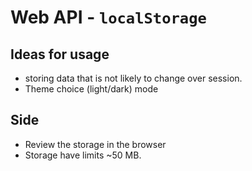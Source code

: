 # Web API - `localStorage`
## Ideas for usage
* storing data that is not likely to change over session.
* Theme choice (light/dark) mode

## Side
* Review the storage in the browser
* Storage have limits ~50 MB.

